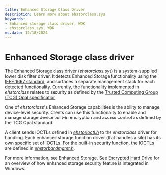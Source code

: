 ```yaml
---
title: Enhanced Storage Class Driver
description: Learn more about ehstorclass.sys
keywords:
- Enhanced storage class driver, WDK
- ehstorclass.sys, WDK
ms.date: 12/18/2024
---
```


# Enhanced Storage class driver

The Enhanced Storage class driver (*ehstorclass.sys*) is a system-supplied lower disk filter driver. It detects Enhanced Storage functionality using the [IEEE 1667 standard](https://standards.ieee.org/ieee/1667/6801/), and surfaces a separate management stack for each detected functionality. Currently, the functionality implemented in *ehstorclass* relates to security as defined by the [Trusted Computing Group (TCG) Opal specification](https://trustedcomputinggroup.org/resource/storage-work-group-storage-security-subsystem-class-opal).

One of *ehstorclass*'s Enhanced Storage capabilities is the ability to manage device-level security. Clients can use this functionality to enable and manage storage device built-in encryption and access control as defined by the TCG Opal standard.

A client sends IOCTLs defined in [*ehstorioctl.h*](/windows-hardware/drivers/ddi/ehstorioctl) to the *ehstorclass* driver for handling. Each enhanced storage function driver (that handles a silo) has its own specific set of IOCTLs. For the built-in security function, the IOCTLs are defined in [*ehstorbandmgmt.h*](/windows-hardware/drivers/ddi/ehstorbandmgmt/).

For more information, see [Enhanced Storage](/previous-versions/windows/desktop/enstor/enhanced-storage-portal). See [Encrypted Hard Drive](/windows/security/information-protection/encrypted-hard-drive) for an overview of how enhanced storage security feature is integrated in Windows.
